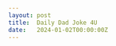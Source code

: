 ```yaml
---
layout: post
title:  Daily Dad Joke 4U
date:   2024-01-02T00:00:00Z
---
```

<!DOCTYPE html>
<html>
<head>
    <title>Web App - Unavailable</title>
    <style type="text/css">
        html {
            height: 100%;
            width: 100%;
        }

        #feature {
            width: 960px;
            margin: 95px auto 0 auto;
            overflow: auto;
        }

        #content {
            font-family: "Segoe UI";
            font-weight: normal;
            font-size: 22px;
            color: #ffffff;
            float: left;
            width: 460px;
            margin-top: 68px;
            margin-left: 0px;
            vertical-align: middle;
        }

            #content h1 {
                font-family: "Segoe UI Light";
                color: #ffffff;
                font-weight: normal;
                font-size: 60px;
                line-height: 48pt;
                width: 800px;
            }

        p a, p a:visited, p a:active, p a:hover {
            color: #ffffff;
        }

        #content a.button {
            background: #0DBCF2;
            border: 1px solid #FFFFFF;
            color: #FFFFFF;
            display: inline-block;
            font-family: Segoe UI;
            font-size: 24px;
            line-height: 46px;
            margin-top: 10px;
            padding: 0 15px 3px;
            text-decoration: none;
        }

            #content a.button img {
                float: right;
                padding: 10px 0 0 15px;
            }

            #content a.button:hover {
                background: #1C75BC;
            }
    </style>
</head>
<body bgcolor="#00abec">
    <div id="feature">
            <div id="content">
                <h1 id="unavailable">Error 403 - This web app is stopped.</h1>
                <p id="tryAgain">The web app you have attempted to reach is currently stopped and does not accept any requests. Please try to reload the page or visit it again soon.</p>
                <p id="toAdmin">If you are the web app administrator, please find the common 403 error scenarios and resolution <a href="https://go.microsoft.com/fwlink/?linkid=2095007" target="_blank">here</a>. For further troubleshooting tools and recommendations, please visit <a href="https://portal.azure.com/">Azure Portal</a>.</p>
        </div>
    </div>
</body>
</html>
